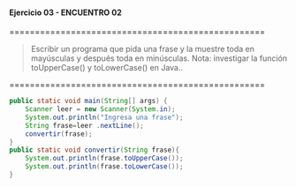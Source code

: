 #### Ejercicio 03 - ENCUENTRO 02
==================================================
> Escribir un programa que pida una frase y la muestre toda en mayúsculas y después toda en minúsculas. Nota: investigar la función toUpperCase() y toLowerCase() en Java..

==================================================
```java
public static void main(String[] args) {
    Scanner leer = new Scanner(System.in);
    System.out.println("Ingresa una frase");
    String frase=leer .nextLine();
    convertir(frase);
}
public static void convertir(String frase){
    System.out.println(frase.toUpperCase());
    System.out.println(frase.toLowerCase());
}
```
